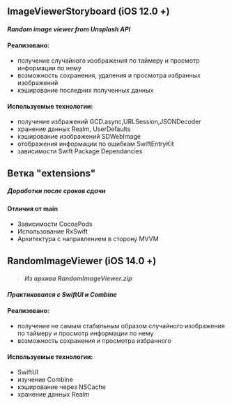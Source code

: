 
## ImageViewerStoryboard (iOS 12.0 +)
#### _Random image viewer from Unsplash API_
#### Реализовано: ####
   - получение случайного изображения по таймеру и просмотр информации по нему 
   - возможность сохранения, удаления и просмотра избранных изображений
   - кэширование последних полученных данных
#### Используемые технологии: ####
  - получение избражений GCD.async,URLSession,JSONDecoder
  - хранение данных Realm, UserDefaults
  - кэширование изображений SDWebImage
  - отображения информации по ошибкам SwiftEntryKit
  - зависимости Swift Package Dependancies
  
## Ветка "extensions" ##
##### _Доработки после сроков сдачи_ #####
#### Отличия от main ####
  - Зависимости CocoaPods
  - Использование RxSwift
  - Архитектура с направлением в сторону MVVM



## RandomImageViewer (iOS 14.0 +) 
>#### _Из архива RandomImageViewer.zip_ ####
#### _Практиковался с SwiftUI и Combine_ ####

#### Реализовано: ####
   - получение не самым стабильным образом случайного изображения по таймеру и просмотр информации по нему 
   - возможность сохранения и просмотра избранного
#### Используемые технологии: ####
   - SwiftUI
   - изучение Combine
   - кэширование через NSCache
   - хранение данных Realm
